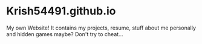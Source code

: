 # Krish54491.github.io

My own Website! It contains my projects, resume, stuff about me personally and hidden games maybe?
Don't try to cheat...